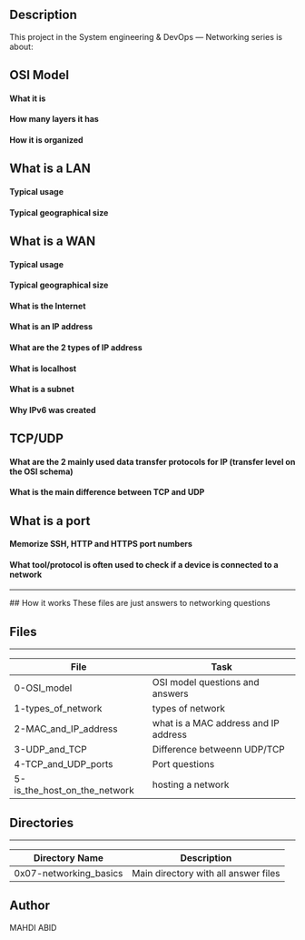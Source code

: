 ## Description

This project in the System engineering & DevOps ― Networking series is about:
## OSI Model
#### What it is
#### How many layers it has
#### How it is organized
## What is a LAN
#### Typical usage
#### Typical geographical size
## What is a WAN
#### Typical usage
#### Typical geographical size
#### What is the Internet
#### What is an IP address
#### What are the 2 types of IP address
#### What is localhost
#### What is a subnet
#### Why IPv6 was created
## TCP/UDP
#### What are the 2 mainly used data transfer protocols for IP (transfer level on the OSI schema)
#### What is the main difference between TCP and UDP
## What is a port
#### Memorize SSH, HTTP and HTTPS port numbers
#### What tool/protocol is often used to check if a device is connected to a network
<hr>
## How it works
These files are just answers to networking questions

## Files
---
File|Task
---|---
0-OSI_model | OSI model questions and answers
1-types_of_network | types of network
2-MAC_and_IP_address | what is a MAC address and IP address
3-UDP_and_TCP | Difference betweenn UDP/TCP
4-TCP_and_UDP_ports | Port questions
5-is_the_host_on_the_network | hosting a network

## Directories
---
Directory Name | Description
---|---
0x07-networking_basics | Main directory with all answer files

## Author
MAHDI ABID
